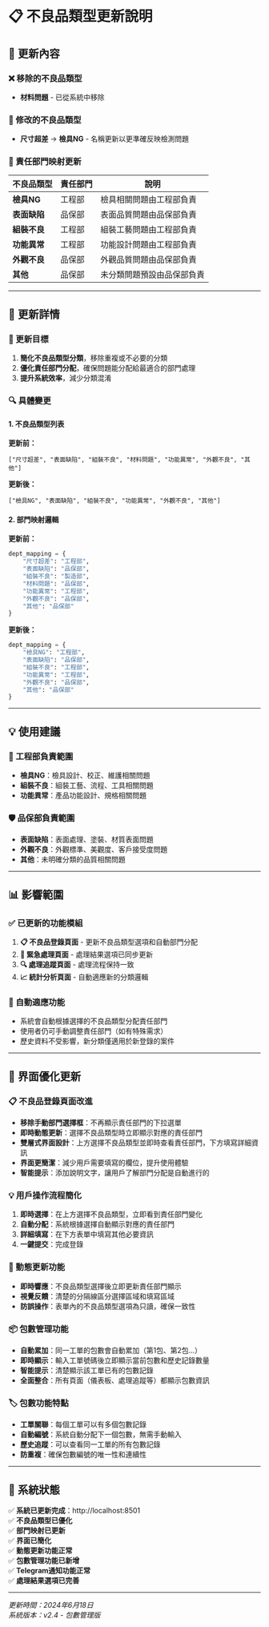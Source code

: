 # 📋 不良品類型更新說明

## 🔄 更新內容

### ❌ 移除的不良品類型
- **材料問題** - 已從系統中移除

### 🔧 修改的不良品類型  
- **尺寸超差** → **檢具NG** - 名稱更新以更準確反映檢測問題

### 🏢 責任部門映射更新

| 不良品類型 | 責任部門 | 說明 |
|------------|----------|------|
| **檢具NG** | 工程部 | 檢具相關問題由工程部負責 |
| **表面缺陷** | 品保部 | 表面品質問題由品保部負責 |
| **組裝不良** | 工程部 | 組裝工藝問題由工程部負責 |
| **功能異常** | 工程部 | 功能設計問題由工程部負責 |
| **外觀不良** | 品保部 | 外觀品質問題由品保部負責 |
| **其他** | 品保部 | 未分類問題預設由品保部負責 |

---

## 📝 更新詳情

### 🎯 更新目標
1. **簡化不良品類型分類**，移除重複或不必要的分類
2. **優化責任部門分配**，確保問題能分配給最適合的部門處理
3. **提升系統效率**，減少分類混淆

### 🔍 具體變更

#### 1. 不良品類型列表
**更新前：**
```
["尺寸超差", "表面缺陷", "組裝不良", "材料問題", "功能異常", "外觀不良", "其他"]
```

**更新後：**
```
["檢具NG", "表面缺陷", "組裝不良", "功能異常", "外觀不良", "其他"]
```

#### 2. 部門映射邏輯
**更新前：**
```python
dept_mapping = {
    "尺寸超差": "工程部",
    "表面缺陷": "品保部", 
    "組裝不良": "製造部",
    "材料問題": "品保部",
    "功能異常": "工程部",
    "外觀不良": "品保部",
    "其他": "品保部"
}
```

**更新後：**
```python
dept_mapping = {
    "檢具NG": "工程部",
    "表面缺陷": "品保部", 
    "組裝不良": "工程部",
    "功能異常": "工程部",
    "外觀不良": "品保部",
    "其他": "品保部"
}
```

---

## 💡 使用建議

### 🔧 工程部負責範圍
- **檢具NG**：檢具設計、校正、維護相關問題
- **組裝不良**：組裝工藝、流程、工具相關問題  
- **功能異常**：產品功能設計、規格相關問題

### 🛡️ 品保部負責範圍
- **表面缺陷**：表面處理、塗裝、材質表面問題
- **外觀不良**：外觀標準、美觀度、客戶接受度問題
- **其他**：未明確分類的品質相關問題

---

## 📊 影響範圍

### ✅ 已更新的功能模組
1. **📋 不良品登錄頁面** - 更新不良品類型選項和自動部門分配
2. **🚨 緊急處理頁面** - 處理結果選項已同步更新
3. **🔍 處理追蹤頁面** - 處理流程保持一致
4. **📈 統計分析頁面** - 自動適應新的分類邏輯

### 🔄 自動適應功能
- 系統會自動根據選擇的不良品類型分配責任部門
- 使用者仍可手動調整責任部門（如有特殊需求）
- 歷史資料不受影響，新分類僅適用於新登錄的案件

---

## 🎨 界面優化更新

### 📋 不良品登錄頁面改進
- **移除手動部門選擇框**：不再顯示責任部門的下拉選單
- **即時動態更新**：選擇不良品類型時立即顯示對應的責任部門
- **雙層式界面設計**：上方選擇不良品類型並即時查看責任部門，下方填寫詳細資訊
- **界面更簡潔**：減少用戶需要填寫的欄位，提升使用體驗
- **智能提示**：添加說明文字，讓用戶了解部門分配是自動進行的

### 💡 用戶操作流程簡化
1. **即時選擇**：在上方選擇不良品類型，立即看到責任部門變化
2. **自動分配**：系統根據選擇自動顯示對應的責任部門
3. **詳細填寫**：在下方表單中填寫其他必要資訊
4. **一鍵提交**：完成登錄

### 🔄 動態更新功能
- **即時響應**：不良品類型選擇後立即更新責任部門顯示
- **視覺反饋**：清楚的分隔線區分選擇區域和填寫區域
- **防誤操作**：表單內的不良品類型選項為只讀，確保一致性

### 📦 包數管理功能
- **自動累加**：同一工單的包數會自動累加（第1包、第2包...）
- **即時顯示**：輸入工單號碼後立即顯示當前包數和歷史記錄數量
- **智能提示**：清楚顯示該工單已有的包數記錄
- **全面整合**：所有頁面（儀表板、處理追蹤等）都顯示包數資訊

### 🏷️ 包數功能特點
- **工單關聯**：每個工單可以有多個包數記錄
- **自動編號**：系統自動分配下一個包數，無需手動輸入
- **歷史追蹤**：可以查看同一工單的所有包數記錄
- **防重複**：確保包數編號的唯一性和連續性

---

## 🚀 系統狀態

✅ **系統已更新完成**：http://localhost:8501  
✅ **不良品類型已優化**  
✅ **部門映射已更新**  
✅ **界面已簡化**  
✅ **動態更新功能正常**  
✅ **包數管理功能已新增**  
✅ **Telegram通知功能正常**  
✅ **處理結果選項已完善**  

---

*更新時間：2024年6月18日*  
*系統版本：v2.4 - 包數管理版* 